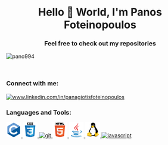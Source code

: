 <h1 align="center">Hello 👋 World, I'm Panos Foteinopoulos</h1>
<h3 align="center"> Feel free to check out my repositories</h3>

<img align="right" alt="">

<p align="left"> <img src="https://komarev.com/ghpvc/?username=pano994&label=Profile%20views&color=0e75b6&style=flat" alt="pano994" /> </p>

<p align="left"> <a href="https://github.com/ryo-ma/github-profile-trophy"><img src="" alt="" /></a> </p>

<h3 align="left">Connect with me:</h3>
<p align="left">
<a href="https://www.linkedin.com/in/panagiotisfoteinopoulos/" target="blank"><img align="center" src="" alt="www.linkedin.com/in/panagiotisfoteinopoulos" height="30" width="40" /></a>
</p>

<h3 align="left">Languages and Tools:</h3>
<p align="left"> <a href="https://www.cprogramming.com/" target="_blank" rel="noreferrer"> <img src="https://raw.githubusercontent.com/devicons/devicon/master/icons/c/c-original.svg" alt="c" width="40" height="40"/> </a> <a href="https://www.w3schools.com/css/" target="_blank" rel="noreferrer"> <img src="https://raw.githubusercontent.com/devicons/devicon/master/icons/css3/css3-original-wordmark.svg" alt="css3" width="40" height="40"/> </a> <a href="https://git-scm.com/" target="_blank" rel="noreferrer"> <img src="https://www.vectorlogo.zone/logos/git-scm/git-scm-icon.svg" alt="git" width="40" height="40"/> </a> <a href="https://www.w3.org/html/" target="_blank" rel="noreferrer"> <img src="https://raw.githubusercontent.com/devicons/devicon/master/icons/html5/html5-original-wordmark.svg" alt="html5" width="40" height="40"/> </a> <a href="https://www.java.com" target="_blank" rel="noreferrer"> <img src="https://raw.githubusercontent.com/devicons/devicon/master/icons/java/java-original.svg" alt="java" width="40" height="40"/> </a> <a href="https://www.linux.org/" target="_blank" rel="noreferrer"> <img src="https://raw.githubusercontent.com/devicons/devicon/master/icons/linux/linux-original.svg" alt="linux" width="40" height="40"/> <a href="https://www.javascript.com" target="_blank" rel="noreferrer"> <img src="https://upload.wikimedia.org/wikipedia/commons/thumb/9/99/Unofficial_JavaScript_logo_2.svg/512px-Unofficial_JavaScript_logo_2.svg.png?20141107110902" alt="javascript" width="40" height="40"/></a> </p>

<p><img align="center" src="" alt="" /></p>

